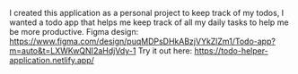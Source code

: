 I created this application as a personal project to keep track of my todos, I wanted a todo app that helps me keep track of all my daily tasks to help me be more productive.
Figma design: https://www.figma.com/design/puqMDPsDHkABzjVYkZlZm1/Todo-app?m=auto&t=LXWKwQNI2aHdjVdy-1
Try it out here: https://todo-helper-application.netlify.app/
